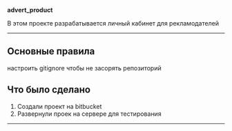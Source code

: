 **advert_product**

В этом проекте разрабатывается личный кабинет для рекламодателей

---

## Основные правила

настроить gitignore чтобы не засорять репозиторий

## Что было сделано

1. Создали проект на bitbucket
2. Развернули проек на сервере для тестирования


---

